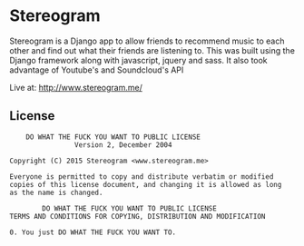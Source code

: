Stereogram
==============
Stereogram is a Django app to allow friends to recommend music to each other and find out what their friends are listening to. This was built using the Django framework along with javascript, jquery and sass. It also took advantage of Youtube's and Soundcloud's API

Live at: http://www.stereogram.me/

License
----
```
    DO WHAT THE FUCK YOU WANT TO PUBLIC LICENSE
                Version 2, December 2004

Copyright (C) 2015 Stereogram <www.stereogram.me>

Everyone is permitted to copy and distribute verbatim or modified
copies of this license document, and changing it is allowed as long
as the name is changed.

        DO WHAT THE FUCK YOU WANT TO PUBLIC LICENSE
TERMS AND CONDITIONS FOR COPYING, DISTRIBUTION AND MODIFICATION

0. You just DO WHAT THE FUCK YOU WANT TO.
```
